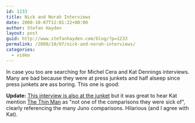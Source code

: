 ```yaml
---
id: 1233
title: Nick and Norah Interviews
date: 2008-10-07T12:01:22+00:00
author: Stefan Hayden
layout: post
guid: http://www.stefanhayden.com/blog/?p=1233
permalink: /2008/10/07/nick-and-norah-interviews/
categories:
  - video
---
```

In case you too are searching for Michel Cera and Kat Dennings interviews. Many are bad because they were at press junkets and half alseep since press junkets are ass boring. This one is good:

<b>Update:</b> <a href="http://splicd.com/4jJhmSZSZD0/31/62">This interview is also at the junket</a> but it was great to hear Kat mention <a href="http://en.wikipedia.org/wiki/The_Thin_Man_(film)">The Thin Man</a> as "not one of the comparisons they were sick of", clearly referencing the many Juno comparisons. Hilarious (and I agree with Kat).

<object width="425" height="344"><param name="movie" value="http://www.youtube.com/v/rFLu5ELjNLw&hl=en&fs=1"></param><param name="allowFullScreen" value="true"></param><embed src="http://www.youtube.com/v/rFLu5ELjNLw&hl=en&fs=1" type="application/x-shockwave-flash" allowfullscreen="true" width="425" height="344"></embed></object>

<object width="425" height="344"><param name="movie" value="http://www.youtube.com/v/Hx-Zv22BEQU&hl=en&fs=1"></param><param name="allowFullScreen" value="true"></param><embed src="http://www.youtube.com/v/Hx-Zv22BEQU&hl=en&fs=1" type="application/x-shockwave-flash" allowfullscreen="true" width="425" height="344"></embed></object>

<object width="425" height="344"><param name="movie" value="http://www.youtube.com/v/xMEBmf9aYmQ&hl=en&fs=1"></param><param name="allowFullScreen" value="true"></param><embed src="http://www.youtube.com/v/xMEBmf9aYmQ&hl=en&fs=1" type="application/x-shockwave-flash" allowfullscreen="true" width="425" height="344"></embed></object>
